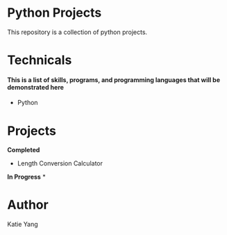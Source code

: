 # Python Projects
This repository is a collection of python projects.

# Technicals
#### This is a list of skills, programs, and programming languages that will be demonstrated here
* Python

# Projects
**Completed**
* Length Conversion Calculator

**In Progress**
* 

# Author
Katie Yang
